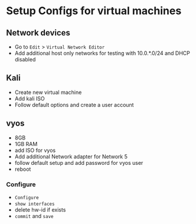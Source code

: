 # Setup Configs for virtual machines
## Network devices
- Go to `Edit` > `Virtual Network Editor`
- Add additional host only networks for testing with 10.0.*.0/24 and DHCP disabled
## Kali
- Create new virtual machine
- Add kali ISO
- Follow default options and create a user account
## vyos
- 8GB
- 1GB RAM
- add ISO for vyos
- Add additional Network adapter for Network 5
- follow default setup and add password for vyos user
- reboot
### Configure
- `Configure`
- `show interfaces`
- delete hw-id if exists
- `commit` and `save`
